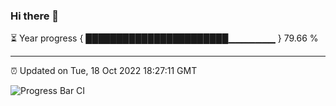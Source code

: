 ### Hi there 👋

⏳ Year progress { ███████████████████████▁▁▁▁▁▁▁ } 79.66 %

---

⏰ Updated on Tue, 18 Oct 2022 18:27:11 GMT

![Progress Bar CI](https://github.com/liununu/liununu/workflows/Progress%20Bar%20CI/badge.svg)
